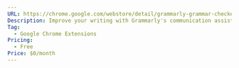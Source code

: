 ```yaml
---
URL: https://chrome.google.com/webstore/detail/grammarly-grammar-checker/kbfnbcaeplbcioakkpcpgfkobkghlhen?authuser=1&gclid=CjwKCAjw2f-VBhAsEiwAO4lNeNS6xYOysmZc_0byA2h2ziad1jyrSqnq3rf4cgVh573UpokAeHExIhoCggQQAvD_BwE
Description: Improve your writing with Grammarly's communication assistance—including spell check, grammar check, punctuation check, and more.
Tag:
  - Google Chrome Extensions
Pricing:
  - Free
Price: $0/month
---
```

